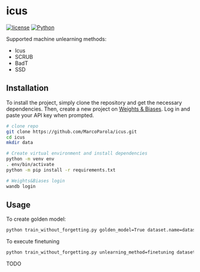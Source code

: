 # icus

[![license](https://img.shields.io/static/v1?label=OS&message=Linux&color=green&style=plastic)]()
[![Python](https://img.shields.io/static/v1?label=Python&message=3.10&color=blue&style=plastic)]()

Supported machine unlearning methods:
- Icus
- SCRUB
- BadT
- SSD


## **Installation**

To install the project, simply clone the repository and get the necessary dependencies. Then, create a new project on [Weights & Biases](https://wandb.ai/site). Log in and paste your API key when prompted.
```sh
# clone repo
git clone https://github.com/MarcoParola/icus.git
cd icus
mkdir data

# Create virtual environment and install dependencies 
python -m venv env
. env/bin/activate
python -m pip install -r requirements.txt 

# Weights&Biases login 
wandb login 
```

## **Usage**
To create golden model: 
```sh
python train_without_forgetting.py golden_model=True dataset.name=dataset_name dataset.classes= numer_of_classes forgetting_set_size= size_fs forgetting_set=[...]
``` 
To execute finetuning
```sh
python train_without_forgetting.py unlearning_method=finetuning dataset.name=dataset_name dataset.classes=numer_of_classes forgetting_set_size=size_fs forgetting_set=[...]
``` 

TODO
